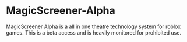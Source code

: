 # MagicScreener-Alpha
MagicScreener Alpha is a all in one theatre technology system for roblox games. This is a beta access and is heavily monitored for prohibited use.
